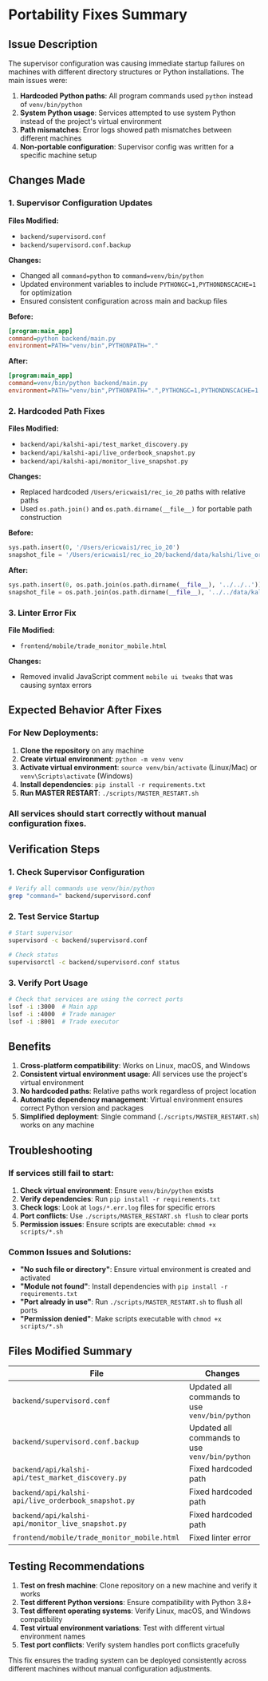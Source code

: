 # Portability Fixes Summary

## Issue Description
The supervisor configuration was causing immediate startup failures on machines with different directory structures or Python installations. The main issues were:

1. **Hardcoded Python paths**: All program commands used `python` instead of `venv/bin/python`
2. **System Python usage**: Services attempted to use system Python instead of the project's virtual environment
3. **Path mismatches**: Error logs showed path mismatches between different machines
4. **Non-portable configuration**: Supervisor config was written for a specific machine setup

## Changes Made

### 1. Supervisor Configuration Updates
**Files Modified:**
- `backend/supervisord.conf`
- `backend/supervisord.conf.backup`

**Changes:**
- Changed all `command=python` to `command=venv/bin/python`
- Updated environment variables to include `PYTHONGC=1,PYTHONDNSCACHE=1` for optimization
- Ensured consistent configuration across main and backup files

**Before:**
```ini
[program:main_app]
command=python backend/main.py
environment=PATH="venv/bin",PYTHONPATH="."
```

**After:**
```ini
[program:main_app]
command=venv/bin/python backend/main.py
environment=PATH="venv/bin",PYTHONPATH=".",PYTHONGC=1,PYTHONDNSCACHE=1
```

### 2. Hardcoded Path Fixes
**Files Modified:**
- `backend/api/kalshi-api/test_market_discovery.py`
- `backend/api/kalshi-api/live_orderbook_snapshot.py`
- `backend/api/kalshi-api/monitor_live_snapshot.py`

**Changes:**
- Replaced hardcoded `/Users/ericwais1/rec_io_20` paths with relative paths
- Used `os.path.join()` and `os.path.dirname(__file__)` for portable path construction

**Before:**
```python
sys.path.insert(0, '/Users/ericwais1/rec_io_20')
snapshot_file = '/Users/ericwais1/rec_io_20/backend/data/kalshi/live_orderbook_snapshot.json'
```

**After:**
```python
sys.path.insert(0, os.path.join(os.path.dirname(__file__), '../../..'))
snapshot_file = os.path.join(os.path.dirname(__file__), '../../data/kalshi/live_orderbook_snapshot.json')
```

### 3. Linter Error Fix
**File Modified:**
- `frontend/mobile/trade_monitor_mobile.html`

**Changes:**
- Removed invalid JavaScript comment `mobile ui tweaks` that was causing syntax errors

## Expected Behavior After Fixes

### For New Deployments:
1. **Clone the repository** on any machine
2. **Create virtual environment**: `python -m venv venv`
3. **Activate virtual environment**: `source venv/bin/activate` (Linux/Mac) or `venv\Scripts\activate` (Windows)
4. **Install dependencies**: `pip install -r requirements.txt`
5. **Run MASTER RESTART**: `./scripts/MASTER_RESTART.sh`

### All services should start correctly without manual configuration fixes.

## Verification Steps

### 1. Check Supervisor Configuration
```bash
# Verify all commands use venv/bin/python
grep "command=" backend/supervisord.conf
```

### 2. Test Service Startup
```bash
# Start supervisor
supervisord -c backend/supervisord.conf

# Check status
supervisorctl -c backend/supervisord.conf status
```

### 3. Verify Port Usage
```bash
# Check that services are using the correct ports
lsof -i :3000  # Main app
lsof -i :4000  # Trade manager
lsof -i :8001  # Trade executor
```

## Benefits

1. **Cross-platform compatibility**: Works on Linux, macOS, and Windows
2. **Consistent virtual environment usage**: All services use the project's virtual environment
3. **No hardcoded paths**: Relative paths work regardless of project location
4. **Automatic dependency management**: Virtual environment ensures correct Python version and packages
5. **Simplified deployment**: Single command (`./scripts/MASTER_RESTART.sh`) works on any machine

## Troubleshooting

### If services still fail to start:

1. **Check virtual environment**: Ensure `venv/bin/python` exists
2. **Verify dependencies**: Run `pip install -r requirements.txt`
3. **Check logs**: Look at `logs/*.err.log` files for specific errors
4. **Port conflicts**: Use `./scripts/MASTER_RESTART.sh flush` to clear ports
5. **Permission issues**: Ensure scripts are executable: `chmod +x scripts/*.sh`

### Common Issues and Solutions:

- **"No such file or directory"**: Ensure virtual environment is created and activated
- **"Module not found"**: Install dependencies with `pip install -r requirements.txt`
- **"Port already in use"**: Run `./scripts/MASTER_RESTART.sh` to flush all ports
- **"Permission denied"**: Make scripts executable with `chmod +x scripts/*.sh`

## Files Modified Summary

| File | Changes |
|------|---------|
| `backend/supervisord.conf` | Updated all commands to use `venv/bin/python` |
| `backend/supervisord.conf.backup` | Updated all commands to use `venv/bin/python` |
| `backend/api/kalshi-api/test_market_discovery.py` | Fixed hardcoded path |
| `backend/api/kalshi-api/live_orderbook_snapshot.py` | Fixed hardcoded path |
| `backend/api/kalshi-api/monitor_live_snapshot.py` | Fixed hardcoded path |
| `frontend/mobile/trade_monitor_mobile.html` | Fixed linter error |

## Testing Recommendations

1. **Test on fresh machine**: Clone repository on a new machine and verify it works
2. **Test different Python versions**: Ensure compatibility with Python 3.8+
3. **Test different operating systems**: Verify Linux, macOS, and Windows compatibility
4. **Test virtual environment variations**: Test with different virtual environment names
5. **Test port conflicts**: Verify system handles port conflicts gracefully

This fix ensures the trading system can be deployed consistently across different machines without manual configuration adjustments. 